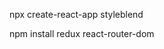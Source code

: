 <!-- ******** Front_end ******** -->

<!-- Creating a React app -->
npx create-react-app styleblend

<!-- State Management & Routing -->
npm install redux react-router-dom

<!-- Tailwind css Installation -->




<!-- ******** Back_end ******** -->